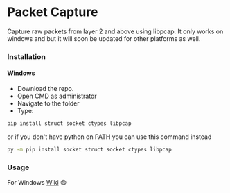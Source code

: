 # Packet Capture
Capture raw packets from layer 2 and above using libpcap.
It only works on windows and but it will soon be updated for other platforms as well.


### Installation
#### Windows
- Download the repo.
- Open CMD as administrator
- Navigate to the folder
- Type:
```cmd
pip install struct socket ctypes libpcap
```
or if you don't have python on PATH you can use this command instead
```cmd
py -m pip install socket struct socket ctypes libpcap
```

### Usage
For Windows <a href='https://github.com/0-harshit-0/packet-capture/wiki#windows-commands'>Wiki</a> :smile:

